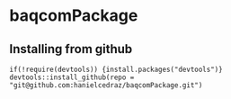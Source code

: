 # baqcomPackage
<!--You might need to update testthat to 3.0.0 or newer.

If you haven't upgraded to rlang-0.4.10 yet, when you do, make sure you include "Suggests" in the dependencies= argument, as in

```install.packages("rlang", dependencies = c("Depends", "Imports", "LinkingTo", "Suggests"))```
-->


## Installing from github
```
if(!require(devtools)) {install.packages("devtools")}
devtools::install_github(repo = "git@github.com:hanielcedraz/baqcomPackage.git")

```
